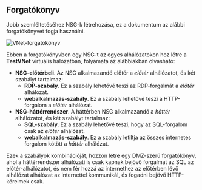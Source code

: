 ## <a name="scenario"></a>Forgatókönyv
Jobb szemléltetéséhez NSG-k létrehozása, ez a dokumentum az alábbi forgatókönyvet fogja használni.

![VNet-forgatókönyv](./media/virtual-networks-create-nsg-scenario-include/figure1.png)

Ebben a forgatókönyvben egy NSG-t az egyes alhálózatokon hoz létre a **TestVNet** virtuális hálózatban, folyamata az alábbiakban olvasható: 

* **NSG-előtérbeli**. Az NSG alkalmazandó előtér a *előtér* alhálózatot, és két szabályt tartalmaz:    
  * **RDP-szabály**. Ez a szabály lehetővé teszi az RDP-forgalmát a *előtér* alhálózat.
  * **webalkalmazás-szabály**. Ez a szabály lehetővé teszi a HTTP-forgalom a *előtér* alhálózat.
* **NSG-háttérrendszer**. A háttérben NSG alkalmazandó a *háttér* alhálózatot, és két szabályt tartalmaz:    
  * **SQL-szabály**. Ez a szabály lehetővé teszi, hogy az SQL-forgalom csak az *előtér* alhálózat.
  * **webalkalmazás-szabály**. Ez a szabály letiltja az összes internetes forgalom kötött a *háttér* alhálózat.

Ezek a szabályok kombinációját, hozzon létre egy DMZ-szerű forgatókönyv, ahol a háttérrendszer alhálózati is csak kapnak bejövő forgalmat az SQL az előtér-alhálózatot, és nem fér hozzá az internethez az előtérben lévő alhálózat alhálózat az internettel kommunikál, és fogadni bejövő HTTP-kérelmek csak.

